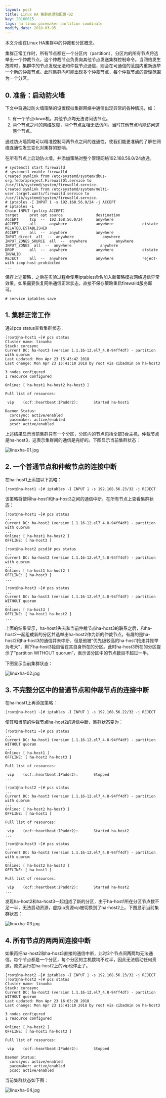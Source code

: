```yaml
---
layout: post
title: Linux HA 集群原理和配置-02
key: 20160615
tags: ha linux pacemaker partition coodinate
modify_date: 2018-03-05
---
```


本文介绍在Linux HA集群中的仲裁和分区概念。

<!--more-->

集群正常工作时，所有节点都在一个分区内（partition），分区内的所有节点将选举出一个仲裁节点，这个仲裁节点负责向其他节点发送集群控制命令。当网络发生故障时，集群中的节点发现无法和仲裁节点通信，则会在可通信的范围内重新选举一个新的仲裁节点。此时集群内可能出现多个仲裁节点，每个仲裁节点的管理范围为一个分区。

## 0. 准备：启动防火墙

下文中将通过防火墙策略的设置模拟集群网络中通信出现异常的各种情况，如：
1. 有一个节点down机，其他节点均无法访问该节点。
2. 两个节点之间的网络故障，两个节点互相无法访问，当时其他节点均能访问这两个节点。

通过防火墙策略可以精准控制两两节点之间的连通性，使我们能更准确的了解在网络连通性发生变化对集群的影响。

在所有节点上启动防火墙，并添加策略对整个管理网络192.168.56.0/24放通。
```
# systemctl start firewalld
# systemctl enable firewalld
Created symlink from /etc/systemd/system/dbus-org.fedoraproject.FirewallD1.service to /usr/lib/systemd/system/firewalld.service.
Created symlink from /etc/systemd/system/multi-user.target.wants/firewalld.service to /usr/lib/systemd/system/firewalld.service.
# iptables -I INPUT 1 -s 192.168.56.0/24 -j ACCEPT   
# iptables -L
Chain INPUT (policy ACCEPT)
target     prot opt source               destination         
ACCEPT     tcp  --  192.168.56.0/24      anywhere            
ACCEPT     all  --  anywhere             anywhere             ctstate RELATED,ESTABLISHED
ACCEPT     all  --  anywhere             anywhere            
INPUT_direct  all  --  anywhere             anywhere            
INPUT_ZONES_SOURCE  all  --  anywhere             anywhere            
INPUT_ZONES  all  --  anywhere             anywhere            
DROP       all  --  anywhere             anywhere             ctstate INVALID
REJECT     all  --  anywhere             anywhere             reject-with icmp-host-prohibited
...
```

保存上述策略，之后在实验过程会使用iptables命名加入新策略模拟网络通信异常效果，如果需要恢复网络通信正常状态，直接不保存策略重启firewalld服务即可。

```
# service iptables save  
```

## 1. 集群正常工作

通过pcs status查看集群状态：

```
[root@ha-host1 ~]# pcs status        
Cluster name: linuxha
Stack: corosync
Current DC: ha-host3 (version 1.1.16-12.el7_4.8-94ff4df) - partition with quorum
Last updated: Mon Apr 23 15:43:42 2018
Last change: Mon Apr 23 15:41:10 2018 by root via cibadmin on ha-host3

3 nodes configured
1 resource configured

Online: [ ha-host1 ha-host2 ha-host3 ]

Full list of resources:

 vip    (ocf::heartbeat:IPaddr2):       Started ha-host1

Daemon Status:
  corosync: active/enabled
  pacemaker: active/enabled
  pcsd: active/enabled
```
上述结果显示当前集群只有一个分区，分区内的节点包括全部3台主机，仲裁节点是ha-host3，这表示集群间的通信是完好的。下图显示当前集群状态：

![linuxha-01.jpg](http://o7gg8x7fi.bkt.clouddn.com/linuxha-01.jpg)

## 2. 一个普通节点和仲裁节点的连接中断

在ha-host1上添加以下策略：
```
[root@ha-host1 ~]# iptables -I INPUT 1 -s 192.168.56.23/32 -j REJECT  
```
该策略将使得ha-host1和ha-host3之间的通信中断，在所有节点上查看集群状态：
```
[root@ha-host1 ~]# pcs status
...
Current DC: ha-host2 (version 1.1.16-12.el7_4.8-94ff4df) - partition with quorum
...
Online: [ ha-host1 ha-host2 ]
OFFLINE: [ ha-host3 ]
```
```
[root@ha-host2 pcsd]# pcs status
...
Current DC: ha-host2 (version 1.1.16-12.el7_4.8-94ff4df) - partition with quorum
...
Online: [ ha-host1 ha-host2 ]
OFFLINE: [ ha-host3 ]
...
```
```
[root@ha-host3 ~]# pcs status
...
Current DC: ha-host3 (version 1.1.16-12.el7_4.8-94ff4df) - partition WITHOUT quorum
...
Online: [ ha-host3 ]
OFFLINE: [ ha-host1 ha-host2 ]
...
```

上面的结果显示，ha-host1失去和当前仲裁节点ha-host3的联系之后，和ha-host2一起组成新的分区并选举出ha-host2作为新的仲裁节点。有趣的是ha-host2和ha-host3的通信并未中断，但是他被“优先级较高的ha-host1抢走并推举为老大”，剩下ha-host3独自留在其自身所在的分区。此时ha-host3所在的分区提示了“partition WITHOUT quorum”，表示该分区中的节点数目不超过一半。

下图显示当前集群状态：

![linuxha-02.jpg](http://o7gg8x7fi.bkt.clouddn.com/linuxha-02.jpg)

## 3. 不完整分区中的普通节点和仲裁节点的连接中断

在ha-host1上再添加策略：
```
[root@ha-host1 ~]# iptables -I INPUT 1 -s 192.168.56.22/32 -j REJECT    
```
使其和当前的仲裁节点ha-host2的通信中断，集群状态变为：
```
[root@ha-host1 ~]# pcs status
...
Current DC: ha-host1 (version 1.1.16-12.el7_4.8-94ff4df) - partition WITHOUT quorum
...
Online: [ ha-host1 ]
OFFLINE: [ ha-host2 ha-host3 ]

Full list of resources:

 vip    (ocf::heartbeat:IPaddr2):       Stopped
...
```
```
[root@ha-host2 ~]# pcs status
...
Current DC: ha-host3 (version 1.1.16-12.el7_4.8-94ff4df) - partition with quorum
...
Online: [ ha-host2 ha-host3 ]
OFFLINE: [ ha-host1 ]

Full list of resources:

 vip    (ocf::heartbeat:IPaddr2):       Started ha-host2
...
```
```
[root@ha-host3 ~]# pcs status
...
Current DC: ha-host3 (version 1.1.16-12.el7_4.8-94ff4df) - partition with quorum
...
Online: [ ha-host2 ha-host3 ]
OFFLINE: [ ha-host1 ]

Full list of resources:

 vip    (ocf::heartbeat:IPaddr2):       Started ha-host2
...
```
发现ha-host2和ha-host3一起组成了新的分区，由于ha-host1所在分区节点数不足一半，无法启动资源，虚拟ip资源vip被切换到了ha-host2上。下图显示当前集群状态：

![linuxha-03.jpg](http://o7gg8x7fi.bkt.clouddn.com/linuxha-03.jpg)

## 4. 所有节点的两两间连接中断

如果再把ha-host2和ha-host3直接的通信中断，此时3个节点间两两均无法通信。每个节点都是一个分区，每个分区的主机数均不过半，因此无法启动任何资源，原先运行在ha-host2上的vip也停止了。

```
[root@ha-host2 ~]# iptables -I INPUT 1 -s 192.168.56.23/32 -j REJECT    
[root@ha-host2 ~]# pcs status
Cluster name: linuxha
Stack: corosync
Current DC: ha-host2 (version 1.1.16-12.el7_4.8-94ff4df) - partition WITHOUT quorum
Last updated: Mon Apr 23 16:03:28 2018
Last change: Mon Apr 23 15:41:10 2018 by root via cibadmin on ha-host3

3 nodes configured
1 resource configured

Online: [ ha-host2 ]
OFFLINE: [ ha-host1 ha-host3 ]

Full list of resources:

 vip    (ocf::heartbeat:IPaddr2):       Stopped

Daemon Status:
  corosync: active/enabled
  pacemaker: active/enabled
  pcsd: active/enabled
```

当前集群状态如下图：

![linuxha-04.jpg](http://o7gg8x7fi.bkt.clouddn.com/linuxha-04.jpg)
